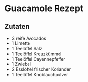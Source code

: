 # Guacamole Rezept

## Zutaten

- 3 reife Avocados
- 1 Limette
- 1 Teelöffel Salz
- 1 Teelöffel Kreuzkümmel
- 1 Teelöffel Cayennepfeffer
- 1 Zwiebel
- 2 Esslöffel frischer Koriander
- 1 Teelöffel Knoblauchpulver

